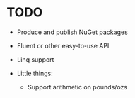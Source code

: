 # TODO

* Produce and publish NuGet packages
* Fluent or other easy-to-use API
* Linq support

* Little things:
  * Support arithmetic on pounds/ozs
